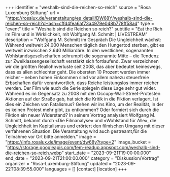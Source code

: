 +++
identifier = "weshalb-sind-die-reichen-so-reich"
source = "Rosa Luxemburg Stiftung"
url = "https://rosalux.de/veranstaltung/es_detail/DW68Y/weshalb-sind-die-reichen-so-reich?cHash=cffd4fea6af73a4979e048b778ff58ad"
type = "event"
title = "Weshalb sind die Reichen so reich?"
subtitle = "Eat the Rich im Film und in Wirklichkeit, mit Wolfgang M. Schmitt | LIVESTREAM"
description = "Wolfgang M. Schmitt im Gespräch
Die Ungleichheit wächst: Während weltweit 24.000 Menschen täglich den Hungertod sterben, gibt es weltweit inzwischen 2.640 Milliardäre. In den westlichen, sogenannten Wohlstandsgesellschaften schrumpft die sogenannte Mitte – die Tendenz zur Zweiklassengesellschaft verstärkt sich fortlaufend. Zwar verzeichnen wir die größten Reallohnverluste seit 2008, das aber bedeutet keineswegs, dass es allen schlechter geht. Die obersten 10 Prozent werden immer reicher – neben hohen Einkommen sind vor allem nahezu steuerfreie Erbschaften dafür verantwortlich, dass Reiche leistungslos immer reicher werden. 
Der Film wie auch die Serie spiegeln diese Lage sehr gut wider. Während es im Gegensatz zu 2008 mit den Occupy-Wall-Street-Protesten Aktionen auf der Straße gab, hat sich die Kritik in die Fiktion verlagert. Ist dies ein Zeichen von Fatalismus? Gehen wir ins Kino, um der Realität, in der es keinen Protest mehr gibt, zu entkommen? Oder formiert sich durch die Fiktion ein neuer Widerstand? 
In seinem Vortrag analysiert Wolfgang M. Schmitt, bekannt durch «Die Filmanalyse» und «Wohlstand für Alle», die Ungleichheit im Kapitalismus und erörtert den filmischen Umgang mit dieser verfahrenen Situation.
Die Verantaltung wird auch gestreamt,für die Teilnahme vor Ort bitte anmelden."
image = "https://info.rosalux.de/image/event/dw68y?type=2"
image_bucket = "https://storage.googleapis.com/fem-readup.appspot.com/weshalb-sind-die-reichen-so-reich.webp"
start_date = "2023-09-21T19:00:00.000"
end_date = "2023-09-21T21:00:00.000"
category = "Diskussion/Vortrag"
organizer = "Rosa-Luxemburg-Stiftung"
updated = "2023-09-22T08:39:55.000"
languages = []
[contact]
[location]
+++